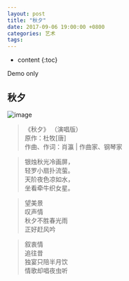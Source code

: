 ```yaml
---
layout: post
title: "秋夕"
date: 2017-09-06 19:00:00 +0800 
categories: 艺术
tags: 
---
```

* content
{:toc}

Demo only

<!-- more -->

## 秋夕

![image](http://ovwkcbdpf.bkt.clouddn.com/image/arts/qiuxi.png)


>《秋夕》
>（演唱版）  
原作：杜牧[唐]  
作曲、作词：肖瀛 | 作曲家、钢琴家

>银烛秋光冷画屏，  
轻罗小扇扑流萤。  
天阶夜色凉如水，  
坐看牵牛织女星。  

>望美景  
叹声情  
秋夕不胜春光雨  
正好赶风吟  

>叙衷情  
追往昔  
独宴只陪半月饮  
情歌却唱夜虫听  

<audio src='https://res.wx.qq.com/voice/getvoice?mediaid=MjM5NjU5NDkzMl8yNjUxODI5OTk3' autoplay='autoplay' contorls='controls' loops='loop'></audio>